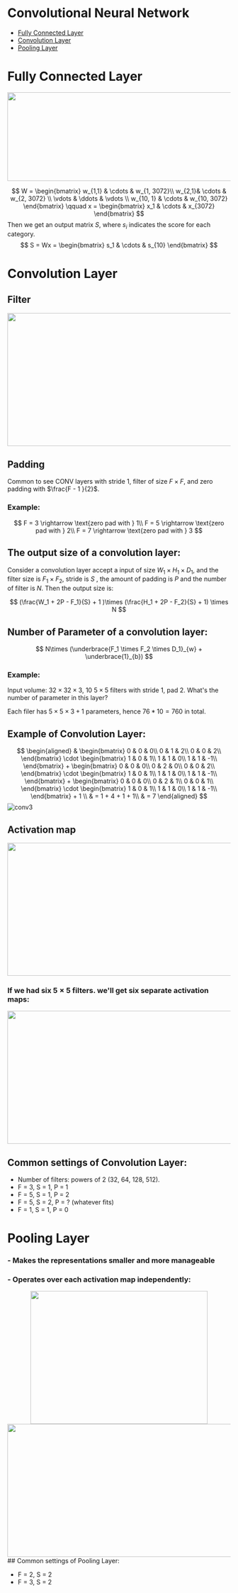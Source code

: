 # Convolutional Neural Network
* [Fully Connected Layer](#fully-connected-layer)
* [Convolution Layer](#convolution-layer)
* [Pooling Layer](#pooling-layer)

# Fully Connected Layer
<div align=center>
    <img src ="fc.png" width="600" height ="200"/>  
</div>

$$
W = 
\begin{bmatrix}
w_{1,1} & \cdots & w_{1, 3072}\\
w_{2,1}& \cdots & w_{2, 3072} \\
\vdots & \ddots & \vdots \\
w_{10, 1} & \cdots & w_{10, 3072}
\end{bmatrix}
\qquad
x = 
\begin{bmatrix}
x_1 & \cdots & x_{3072}
\end{bmatrix}
$$
Then we get an output matrix $S$, where $s_i$ indicates the score for each category.
$$
S = Wx = 
\begin{bmatrix}
s_1 & \cdots & s_{10}
\end{bmatrix}
$$

# Convolution Layer
## Filter
<div align=center>
    <img src ="conv2.png" width="600" height ="300"/>  
</div>

## Padding
Common to see CONV layers with stride 1, filter of size $F\times F$, and zero padding with $\frac{F - 1 }{2}$.
### Example:

$$
F = 3 \rightarrow \text{zero pad with } 1\\
F = 5 \rightarrow \text{zero pad with } 2\\
F = 7 \rightarrow \text{zero pad with } 3
$$

## The output size of a convolution layer:
Consider a convolution layer accept a input of size $W_1 \times H_1 \times D_1$, and the filter size is $F_1 \times F_2$, stride is $S$ , the amount of padding is $P$ and the number of filter is $N$. Then the output size is:

$$
    (\frac{W_1 + 2P - F_1}{S} + 1 )\times (\frac{H_1 + 2P - F_2}{S} + 1) \times N
$$

## Number of Parameter of a convolution layer:
$$
 N\times (\underbrace{F_1 \times F_2 \times D_1}_{w} + \underbrace{1}_{b})
$$

### Example:
Input volume: $32 \times 32 \times 3$, 10 $5\times 5$ filters with stride 1, pad 2. What's the number of parameter in this layer?

Each filer has $5\times 5 \times 3 + 1$ parameters, hence $76 * 10 = 760$ in total.

## Example of Convolution Layer:
$$
\begin{aligned}
&
\begin{bmatrix}
0 & 0 & 0\\
0 & 1 & 2\\
0 & 0 & 2\\
\end{bmatrix}
\cdot
\begin{bmatrix}
1 & 0 & 1\\
1 & 1 & 0\\
1 & 1 & -1\\
\end{bmatrix}
+ 
\begin{bmatrix}
0 & 0 & 0\\
0 & 2 & 0\\
0 & 0 & 2\\
\end{bmatrix}
\cdot
\begin{bmatrix}
1 & 0 & 1\\
1 & 1 & 0\\
1 & 1 & -1\\
\end{bmatrix}
+ 
\begin{bmatrix}
0 & 0 & 0\\
0 & 2 & 1\\
0 & 0 & 1\\
\end{bmatrix}
\cdot
\begin{bmatrix}
1 & 0 & 1\\
1 & 1 & 0\\
1 & 1 & -1\\
\end{bmatrix} + 1
\\
& = 1 + 4 + 1 + 1\\
& = 7
\end{aligned}
$$
![conv3](conv3.png)

## Activation map
<div align=center>
    <img src ="am.png" width="600" height ="300"/>  
</div>

### If we had six $5\times5$ filters. we'll get six separate activation maps:
<div align=center>
    <img src ="sa.png" width="600" height ="300"/>  
</div>

## Common settings of Convolution Layer:

* Number of filters: powers of 2 (32, 64, 128, 512).
* F = 3, S = 1, P = 1
* F = 5, S = 1, P = 2
* F = 5, S = 2, P = ? (whatever fits)
* F = 1, S = 1, P = 0

# Pooling Layer
### - Makes the representations smaller and more manageable
### - Operates over each activation map independently:
<div align=center>
    <img src ="pl.png" width="400" height ="300"/>  
</div>
<div align=center>
    <img src ="p2.png" width="600" height ="300"/>  
</div>
## Common settings of Pooling Layer:

* F = 2, S = 2
* F = 3, S = 2
